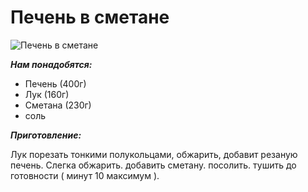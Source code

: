 # Печень в сметане

![Печень в сметане](/images/Kulinar/Second/pechen_v_smetane.jpg 'Печень в сметане')

_**Нам понадобятся:**_

* Печень (400г)
* Лук (160г)
* Сметана (230г)
* соль

_**Приготовление:**_

Лук порезать тонкими полукольцами, обжарить, добавит резаную печень. Слегка обжарить. добавить сметану. посолить. тушить до готовности ( минут 10 максимум ).


